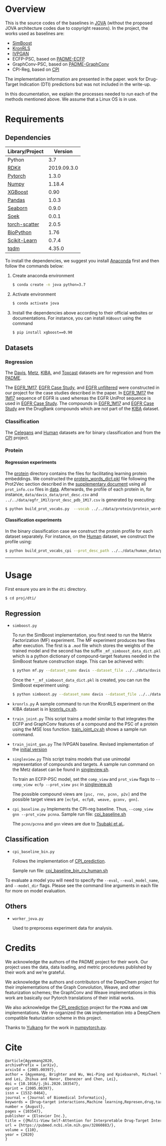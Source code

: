 #  Overview
This is the source codes of the baselines in [JOVA](https://pubmed.ncbi.nlm.nih.gov/32860883/) (without the proposed JOVA architecture 
codes due to copyright reasons). In the project, the works used as baselines are:
- [SimBoost](https://www.ncbi.nlm.nih.gov/pmc/articles/PMC5395521/)
- [KronRLS](https://academic.oup.com/bib/article/16/2/325/246479)
- [IVPGAN](https://ieeexplore.ieee.org/document/9067510)
- ECFP-PSC, based on [PADME-ECFP](https://arxiv.org/abs/1807.09741)
- GraphConv-PSC, based on [PADME-GraphConv](https://arxiv.org/abs/1807.09741)
- CPI-Reg, based on [CPI](https://academic.oup.com/bioinformatics/article/35/2/309/5050020)

The implementation information are presented in the paper.
work for Drug-Target Indication (DTI) predictions but was not included in the 
write-up.

In this documentation, we explain the processes needed to run each of the methods mentioned above.
We assume that a Linux OS is in use.

# Requirements
## Dependencies

| Library/Project                                              | Version     |
|--------------------------------------------------------------|-------------|
| Python                                                       | 3.7         |
| [RDKit](https://anaconda.org/rdkit/rdkit)                    | 2019.09.3.0 |
| [Pytorch](https://pytorch.org/get-started/locally/)          | 1.3.0       |
| [Numpy](https://pypi.org/project/numpy/)                     | 1.18.4      |
| [XGBoost](https://pypi.org/project/xgboost/)                 | 0.90        |
| [Pandas](https://pypi.org/project/pandas/)                   | 1.0.3       |
| [Seaborn](https://pypi.org/project/seaborn/)                 | 0.9.0       |
| [Soek](https://github.com/bbrighttaer/soek)                  | 0.0.1       |
| [torch-scatter](https://github.com/rusty1s/pytorch_scatter)  | 2.0.5       |
| [BioPython](https://biopython.org/wiki/Download)             | 1.76        |
| [Scikit-Learn](https://scikit-learn.org/stable/install.html) | 0.7.4       |
| [tqdm](https://github.com/tqdm/tqdm)                         | 4.35.0      |

To install the dependencies, we suggest you install 
[Anaconda](https://www.anaconda.com/products/individual) 
first and then follow the commands below:

1. Create anaconda environment
    ```bash
    $ conda create -n jova python=3.7
    ```
2. Activate environment
   ```bash
   $ conda activate jova
   ```
3. Install the dependencies above according to their official websites or documentations.
For instance, you can install `XGBoost` using the command
   ```bash
   $ pip install xgboost==0.90
   ```

## Datasets
### Regression
The [Davis](./data/davis_data), [Metz](./data/metz_data), [KIBA](./data/KIBA_data), 
and [Toxcast](./data/full_toxcast) datasets are for regression and from 
[PADME](https://github.com/simonfqy/PADME). 

The [EGFR_1M17](./data/egfr_1M17), [EGFR Case Study](./data/egfr_case_study), 
and [EGFR unfiltered](./data/egfr_unfiltered) were constructed in our project for
the case studies described in the paper. In [EGFR_1M17](./data/egfr_1M17) 
the [1M17](https://www.rcsb.org/structure/1M17) sequence of EGFR is used 
whereas the EGFR UniProt sequence is used in [EGFR Case Study](./data/egfr_case_study).
The compounds in [EGFR_1M17](./data/egfr_1M17) and [EGFR Case Study](./data/egfr_case_study) are
the DrugBank compounds which are not part of the [KIBA](./data/KIBA_data) dataset.

### Classification
The [Celegans](./data/celegans_data) and [Human](./data/human_data) datasets are for binary classification 
and from the [CPI](https://github.com/masashitsubaki/CPI_prediction) project.

### Protein
#### Regression experiments
The [protein](./data/protein) directory contains the files for facilitating learning protein embeddings.
We constructed the [protein_words_dict.pkl](./data/protein/protein_words_dict.pkl) file following the
Prot2Vec section described in the [supplementary document](./jova_paper_sup.pdf) using 
all `prot_info.csv` files in [data](./data). 
Afterwards, the profile of each protein in, for instance, `data/davis_data/prot_desc.csv`
 and `../../data/egfr_1M17/prot_desc_pdb_1M17.csv` is generated by executing:

```bash
$ python build_prot_vocabs.py  --vocab ../../data/protein/protein_words_dict.pkl --prot_desc_path ../../data/davis_data/prot_desc.csv --prot_desc_path ../../data/egfr_1M17/prot_desc_pdb_1M17.csv
```

#### Classification experiments
In the binary classification case we construct the protein profile for each dataset separately.
For instance, on the [Human](./data/human_data) dataset, we construct the profile using:
```bash
$ python build_prot_vocabs_cpi --prot_desc_path ../../data/human_data/prot_desc.csv
```
___

# Usage
First ensure you are in the `dti` directory.
```bash
$ cd proj/dti/
```
## Regression
- `simboost.py`

    To run the SimBoost implementation, you first need to run the Matrix Factorization (MF) experiment.
    The MF experiment produces two files after execution. The first is a `.mod` file which stores the 
    weights of the trained model and the second has the suffix `_mf_simboost_data_dict.pkl` which is a 
    python dictionary of compound-target features needed in the SimBoost feature construction stage.
    This can be achieved with:
    ```bash
    $ python mf.py --dataset_name davis --dataset_file ../../data/davis_data/restructured.csv --prot_desc_path ../../data/davis_data/prot_desc.csv --comp_view ecfp8 --prot_view psc
    ```
    Once the `*__mf_simboost_data_dict.pkl` is created, you can run the SimBoost experiment
    using:
    ```bash
    $ python simboost.py --dataset_name davis --dataset_file ../../data/davis_data/restructured.csv --prot_desc_path ../../data/davis_data/prot_desc.csv --model_dir ./model_dir/davis --filter_threshold 6 --comp_view ecfp8 --prot_view psc --fold_num 5 --mf_simboost_data_dict davis_MF_kiba_ecfp8_psc_mf_simboost_data_dict.pkl
    ```
    
- `kronrls.py`
    A sample command to run the KronRLS experiment on the KIBA dataset is in [kronrls_cv.sh](./proj/dti/kronrls_cv.sh).
- `train_joint.py`
   This script trains a model similar to that integrates the ECFP and GraphConv features
   of a compound and the PSC of a protein using the MSE loss function. 
   [train_joint_cv.sh](./proj/dti/train_joint.py) shows a sample run command.
- `train_joint_gan.py`
   The IVPGAN baseline. Revised implementation of the [initial version](https://github.com/bbrighttaer/ivpgan/blob/master/proj/dti/train_joint_gan.py)
- `singleview.py`
   This script trains models that use unimodal representation of compounds and targets.
   A sample run command on the Metz dataset can be found in [singleview.sh](./proj/dti/singleview.sh).
   
   To train an ECFP-PSC model, set the `comp_view` and `prot_view` flags to `--comp_view ecfp --prot_view psc`
   in [singleview.sh](./proj/dti/singleview.sh)
   
   The possible compound views are `[psc, rnn, pcnn, p2v]` and the possible target views are
   `[ecfp4, ecfp8, weave, gconv, gnn]`. 
- `cpi_baseline.py`
   Implements the CPI-reg baseline. Thus, `--comp_view gnn --prot_view pcnna`.
   Sample run file: [cpi_baseline.sh](./proj/dti/cpi_baseline.sh)
   
   The `pcnn/pcnna` and `gnn` views are due to 
   [Tsubaki et al.](https://academic.oup.com/bioinformatics/article/35/2/309/5050020).

## Classification
- `cpi_baseline_bin.py`

   Follows the implementation of 
   [CPI_prediction](https://github.com/masashitsubaki/CPI_prediction).
   
   Sample run file: [cpi_baseline_bin_cv_human.sh](./proj/dti/cpi_baseline_bin_cv_human.sh)

To evaluate a model you will need to specify the `--eval`, `--eval_model_name`, and `--model_dir` flags.
Please see the command line arguments in each file for more on model evaluation.

## Others
- `worker_jova.py`
    
    Used to preprocess experiment data for analysis.
# Credits
We acknowledge the authors of the PADME project for their work. 
Our project uses the data, data loading, and metric procedures published by 
their work and we're grateful. 

We acknowledge the authors and contributors 
of the DeepChem project for their implementations of the Graph Convolution, Weave, 
and other featurization schemes; the GraphConv and Weave implementations in this 
work are basically our Pytorch translations of their initial works.

We also acknowledge the [CPI_prediction](https://github.com/masashitsubaki/CPI_prediction)
project for the `PCNNA` and `GNN` implementations. We re-organized the `GNN` implementation
into a DeepChem compatible featurization scheme in this project.

Thanks to [Yulkang](https://github.com/yulkang) for the work in 
[numpytorch.py](https://github.com/yulkang/pylabyk/blob/master/numpytorch.py).

# Cite
```tex
@article{Agyemang2020,
archivePrefix = {arXiv},
arxivId = {2005.00397},
author = {Agyemang, Brighter and Wu, Wei-Ping and Kpiebaareh, Michael Yelpengne 
and Lei, Zhihua and Nanor, Ebenezer and Chen, Lei},
doi = {10.1016/j.jbi.2020.103547},
eprint = {2005.00397},
issn = {1532-0464},
journal = {Journal of Biomedical Informatics},
keywords = {Drug–target interactions,Machine learning,Represen,drug,target interactions},
number = {August},
pages = {103547},
publisher = {Elsevier Inc.},
title = {{Multi-View Self-Attention for Interpretable Drug-Target Interaction Prediction}},
url = {https://pubmed.ncbi.nlm.nih.gov/32860883/},
volume = {110},
year = {2020}
}
```


